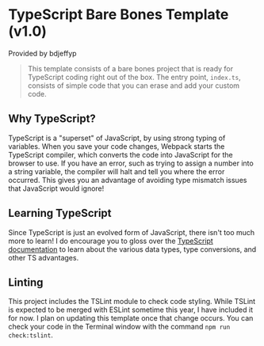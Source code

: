 # TypeScript Bare Bones Template (v1.0)
Provided by bdjeffyp

>This template consists of a bare bones project that is ready for TypeScript coding right out of the box. The entry point, `index.ts`, consists of simple code that you can erase and add your custom code.

## Why TypeScript?
TypeScript is a "superset" of JavaScript, by using strong typing of variables. When you save your code changes, Webpack starts the TypeScript compiler, which converts the code into JavaScript for the browser to use. If you have an error, such as trying to assign a number into a string variable, the compiler will halt and tell you where the error occurred. This gives you an advantage of avoiding type mismatch issues that JavaScript would ignore!

## Learning TypeScript
Since TypeScript is just an evolved form of JavaScript, there isn't too much more to learn! I do encourage you to gloss over the [TypeScript documentation](https://www.typescriptlang.org/docs/home.html) to learn about the various data types, type conversions, and other TS advantages.

## Linting
This project includes the TSLint module to check code styling. While TSLint is expected to be merged with ESLint sometime this year, I have included it for now. I plan on updating this template once that change occurs. You can check your code in the Terminal window with the command `npm run check:tslint`.
